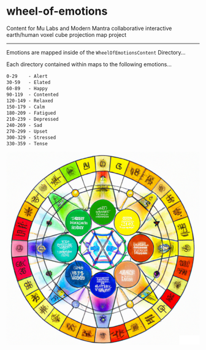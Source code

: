 # wheel-of-emotions
Content for Mu Labs and Modern Mantra collaborative interactive earth/human voxel cube projection map project

---

Emotions are mapped inside of the `WheelOfEmotionsContent` Directory...

Each directory contained within maps to the following emotions...

```
0-29    - Alert
30-59   - Elated
60-89   - Happy
90-119  - Contented
120-149 - Relaxed
150-179 - Calm
180-209 - Fatigued
210-239 - Depressed
240-269 - Sad
270-299 - Upset
300-329 - Stressed
330-359 - Tense
```

![Emotional Wheel](ReferenceImages/mu-mantra-wheel-of-emotions.png)
